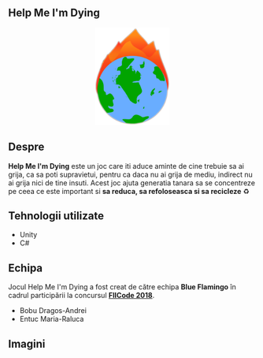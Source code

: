 ## Help Me I'm Dying

<p align="center"><img src="https://github.com/BobuDragos/HelpMeImDying/blob/master/Help%20Me%20I'm%20Dying/Assets/_Sprites/Earth%20Burning.png" width="30%" /></p>

## Despre
**Help Me I'm Dying** este un joc care iti aduce aminte de cine trebuie sa ai grija, ca sa poti supravietui, pentru ca daca nu ai grija de mediu, indirect nu ai grija nici de tine insuti.
Acest joc ajuta generatia tanara sa se concentreze pe ceea ce este important si **sa reduca, sa refoloseasca si sa recicleze** ♻️

## Tehnologii utilizate
* Unity
* C#

## Echipa
Jocul Help Me I'm Dying a fost creat de către echipa **Blue Flamingo** în cadrul participării la concursul [**FIICode 2018**](https://fiicode.asii.ro/).
* Bobu Dragos-Andrei
* Entuc Maria-Raluca

## Imagini
